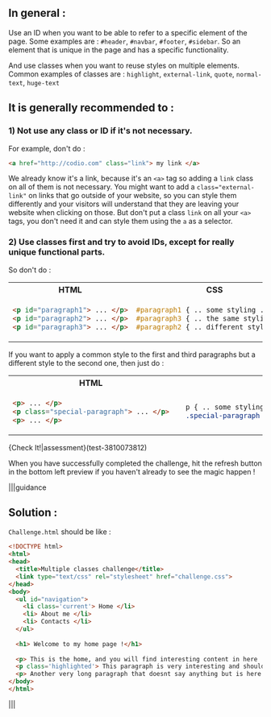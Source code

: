 ## In general : 

Use an ID when you want to be able to refer to a specific element of the page. Some examples are : `#header`, `#navbar`, `#footer`, `#sidebar`. So an element that is unique in the page and has a specific functionality.

And use classes when you want to reuse styles on multiple elements. Common examples of classes are : `highlight`, `external-link`, `quote`, `normal-text`, `huge-text`

## It is generally recommended to :

### 1) Not use any class or ID if it's not necessary.
 
For example, don't do :
 
```html
<a href="http://codio.com" class="link"> my link </a>
```
 
We already know it's a link, because it's an `<a>` tag so adding a `link` class on all of them is not necessary. You might want to add a `class="external-link"` on links that go outside of your website, so you can style them differently and your visitors will understand that they are leaving your website when clicking on those. But don't put a class `link` on all your `<a>` tags, you don't need it and can style them using the `a` as a selector.
 
### 2) Use classes first and try to avoid IDs, except for really unique functional parts.
 
So don't do :
 
<table>
<tr> <th>HTML</th> <th>CSS</th></tr>
<tr> <td>

```html
<p id="paragraph1"> ... </p>
<p id="paragraph2"> ... </p>
<p id="paragraph3"> ... </p>
```

</td> <td>

```css
#paragraph1 { .. some styling .. }
#paragraph3 { .. the same styling .. }
#paragraph2 { .. different style .. }
```

</td></tr>
</table>
 
If you want to apply a common style to the first and third paragraphs but a different style to the second one, then just do :
 
<table>
<tr> <th>HTML</th> <th>CSS</th></tr>
<tr> <td>
 
```html
<p> ... </p>
<p class="special-paragraph"> ... </p>
<p> ... </p>
```
 
</td> <td>
 
```css
  p { .. some styling .. }
  .special-paragraph { .. different style .. }
```
 
</td></tr>
</table>


{Check It!|assessment}(test-3810073812)

When you have successfully completed the challenge, hit the refresh button in the bottom left preview if you haven't already to see the magic happen !

|||guidance

## Solution :

`Challenge.html` should be like :

```html
<!DOCTYPE html>
<html>
<head>
  <title>Multiple classes challenge</title>
  <link type="text/css" rel="stylesheet" href="challenge.css">
</head>
<body>
  <ul id="navigation">
    <li class='current'> Home </li>
    <li> About me </li>
    <li> Contacts </li>
  </ul>
  
  <h1> Welcome to my home page !</h1>
  
  <p> This is the home, and you will find interesting content in here ! </p>
  <p class='highlighted'> This paragraph is very interesting and should be highlighted !</p>
  <p> Another very long paragraph that doesnt say anything but is here to take some space, in a real website this paragraph would say very interesting things, I'm sure.</p>
</body>
</html>
```
|||